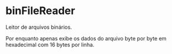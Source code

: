 # binFileReader
Leitor de arquivos binários.

Por enquanto apenas exibe os dados do arquivo byte por byte em hexadecimal com 16 bytes por linha.
